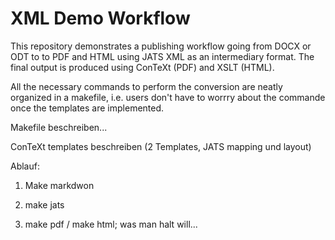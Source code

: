 # XML Demo Workflow

This repository demonstrates a publishing workflow going from DOCX or ODT to to PDF and HTML using JATS XML as an intermediary format. The final output is produced using ConTeXt (PDF) and XSLT (HTML).

All the necessary commands to perform the conversion are neatly organized in a makefile, i.e. users don't have to worrry about the commande once the templates are implemented.

Makefile beschreiben...

ConTeXt templates beschreiben (2 Templates, JATS mapping und layout)

Ablauf:

1. Make markdwon

2. make jats

3. make pdf / make html; was man halt will...